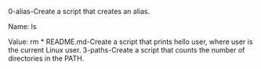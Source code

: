 0-alias-Create a script that creates an alias.



Name: ls

Value: rm *
README.md-Create a script that prints hello user, where user is the current Linux user.
3-paths-Create a script that counts the number of directories in the PATH.

